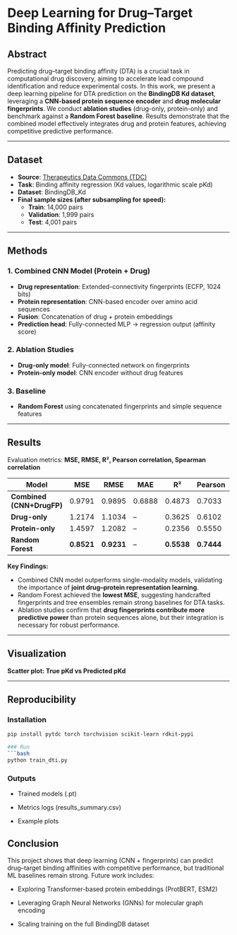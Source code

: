 # Deep Learning for Drug–Target Binding Affinity Prediction

## Abstract
Predicting drug–target binding affinity (DTA) is a crucial task in computational drug discovery, aiming to accelerate lead compound identification and reduce experimental costs. In this work, we present a deep learning pipeline for DTA prediction on the **BindingDB Kd dataset**, leveraging a **CNN-based protein sequence encoder** and **drug molecular fingerprints**. We conduct **ablation studies** (drug-only, protein-only) and benchmark against a **Random Forest baseline**. Results demonstrate that the combined model effectively integrates drug and protein features, achieving competitive predictive performance.

---

## Dataset
- **Source**: [Therapeutics Data Commons (TDC)](https://tdcommons.ai/)  
- **Task**: Binding affinity regression (Kd values, logarithmic scale pKd)  
- **Dataset**: BindingDB_Kd  
- **Final sample sizes (after subsampling for speed):**
  - **Train**: 14,000 pairs
  - **Validation**: 1,999 pairs
  - **Test**: 4,001 pairs

---

## Methods

### 1. Combined CNN Model (Protein + Drug)
- **Drug representation**: Extended-connectivity fingerprints (ECFP, 1024 bits)  
- **Protein representation**: CNN-based encoder over amino acid sequences  
- **Fusion**: Concatenation of drug + protein embeddings  
- **Prediction head**: Fully-connected MLP → regression output (affinity score)

### 2. Ablation Studies
- **Drug-only model**: Fully-connected network on fingerprints  
- **Protein-only model**: CNN encoder without drug features  

### 3. Baseline
- **Random Forest** using concatenated fingerprints and simple sequence features

---

## Results
Evaluation metrics: **MSE, RMSE, R², Pearson correlation, Spearman correlation**  

| Model             | MSE      | RMSE     | MAE    | R²      | Pearson | Spearman |
|------------------|----------|----------|--------|---------|---------|----------|
| **Combined (CNN+DrugFP)** | 0.9791  | 0.9895  | 0.6888 | 0.4873  | 0.7033  | 0.6699   |
| **Drug-only**     | 1.2174  | 1.1034  | –      | 0.3625  | 0.6102  | –        |
| **Protein-only**  | 1.4597  | 1.2082  | –      | 0.2356  | 0.5550  | –        |
| **Random Forest** | **0.8521** | **0.9231** | –      | **0.5538** | **0.7444** | –        |

**Key Findings:**
- Combined CNN model outperforms single-modality models, validating the importance of **joint drug–protein representation learning**.  
- Random Forest achieved the **lowest MSE**, suggesting handcrafted fingerprints and tree ensembles remain strong baselines for DTA tasks.  
- Ablation studies confirm that **drug fingerprints contribute more predictive power** than protein sequences alone, but their integration is necessary for robust performance.

---

## Visualization
**Scatter plot: True pKd vs Predicted pKd**  



---

## Reproducibility

### Installation
```bash
pip install pytdc torch torchvision scikit-learn rdkit-pypi

### Run
```bash
python train_dti.py
```

### Outputs

- Trained models (.pt)

- Metrics logs (results_summary.csv)

- Example plots

## Conclusion

This project shows that deep learning (CNN + fingerprints) can predict drug–target binding affinities with competitive performance, but traditional ML baselines remain strong. Future work includes:

- Exploring Transformer-based protein embeddings (ProtBERT, ESM2)

- Leveraging Graph Neural Networks (GNNs) for molecular graph encoding

- Scaling training on the full BindingDB dataset
